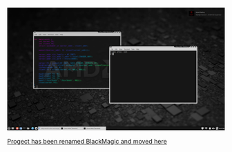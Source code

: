 ![Black-Attack screenshot](https://github.com/carls0n/BlackMagic/blob/main/screenshot.png)

<a href="https://github.com/carls0n/BlackMagic">Progect has been renamed BlackMagic and moved here</a>
